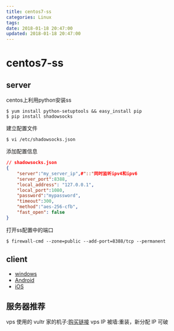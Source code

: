 ```yaml
---
title: centos7-ss
categories: Linux
tags: 
date: 2018-01-18 20:47:00
updated: 2018-01-18 20:47:00
---
```

# centos7-ss

## server

centos上利用python安装ss

 ```shell
$ yum install python-setuptools && easy_install pip
$ pip install shadowsocks
 ```

建立配置文件

```shell
$ vi /etc/shadowsocks.json
```

添加配置信息

```json
// shadowsocks.json
{
    "server":"my_server_ip",#"::"同时监听ipv4和ipv6
    "server_port":8388,
    "local_address": "127.0.0.1",
    "local_port":1080,
    "password":"mypassword",
    "timeout":300,
    "method":"aes-256-cfb",
    "fast_open": false
}
```


打开ss配置中的端口

```shell
$ firewall-cmd --zone=public --add-port=8388/tcp --permanent
```
## client

 - [windows][1]
 - [Android][2]
 - [iOS][3]

## 服务器推荐

vps 使用的 vultr 家的机子:[购买链接][4]
vps IP 被墙:重装，新分配 IP 可破

[1]: https://github.com/shadowsocks/shadowsocks-windows/releases
[2]: https://github.com/shadowsocks/shadowsocks-android/releases
[3]: https://github.com/shadowsocks/shadowsocks-iOS/releases
[4]: https://www.vultr.com/?ref=7308456

